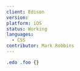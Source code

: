 ```yaml
---
client: Edison
version:
platform: iOS
status: Working
languages:
  - CSS
contributor: Mark Robbins
---
```


```css
.edo .foo {}
```

